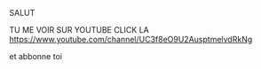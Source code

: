 SALUT 

TU ME VOIR SUR YOUTUBE CLICK LA https://www.youtube.com/channel/UC3f8eO9U2AusptmelvdRkNg

et abbonne toi



